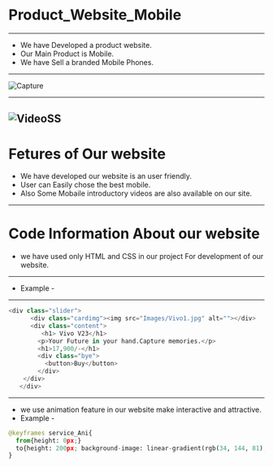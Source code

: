# **Product_Website_Mobile**
---
* We have Developed a product website.
* Our Main Product is Mobile.
* We have Sell a branded Mobile Phones.
 ----
![Capture](https://user-images.githubusercontent.com/96167336/178998039-c3c3ced9-a2ab-424f-8e24-12549a3f51d4.PNG)

----
![VideoSS](https://user-images.githubusercontent.com/96167336/178998093-bf3e8840-be77-48e9-ac75-cfe29d93d022.PNG)
-----
 # **Fetures of Our website**
 * We have developed our website is an user friendly.
* User can Easily chose the best mobile.
* Also Some Mobaile introductory videos are also available on our site.

----
# **Code Information About our website**
* we have used only HTML and CSS in our project For development of our website.
----
* Example -
---
```python
<div class="slider">
      <div class="cardimg"><img src="Images/Vivo1.jpg" alt=""></div>
      <div class="content">
         <h1> Vivo V23</h1>
        <p>Your Future in your hand.Capture memories.</p>
        <h1>17,900/-</h1>
        <div class="bye">
          <button>Buy</button>
        </div>
    </div>
   </div>
```
---
* we use animation feature in our website make interactive and attractive.
* Example -
```python
@keyframes service_Ani{
  from{height: 0px;}
  to{height: 200px; background-image: linear-gradient(rgb(34, 144, 81),rgb(106, 106, 150));color: #ffffff;}
}
```
